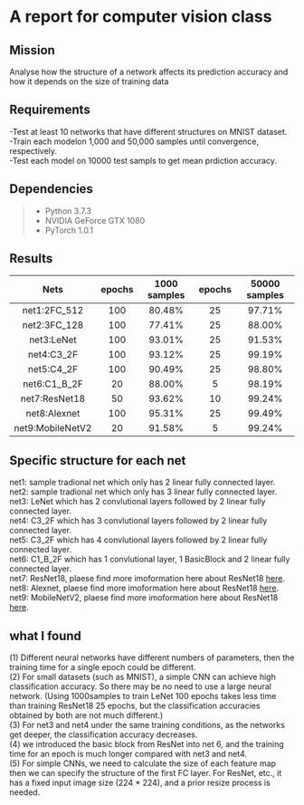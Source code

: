 # A report for computer vision class #
## Mission ##
Analyse how the structure of a network affects its prediction accuracy and how it depends on the size of training data
## Requirements ##
-Test at least 10 networks that have different structures on MNIST dataset.  
-Train each modelon 1,000 and 50,000 samples until convergence, respectively.    
-Test each model on 10000 test sampls to get mean prdiction accuracy.
## Dependencies ##
> * Python 3.7.3
> * NVIDIA GeForce GTX 1080
> * PyTorch 1.0.1
## Results ##
|Nets            |epochs|1000 samples|epochs|50000 samples|
|:--------------:|:----:|:----------:|:----:|:-----------:|
|net1:2FC_512    |100   |80.48%      |25    |97.71%       | 
|net2:3FC_128    |100   |77.41%      |25    |88.00%       |
|net3:LeNet      |100   |93.01%      |25    |91.53%       |
|net4:C3_2F      |100   |93.12%      |25    |99.19%       |
|net5:C4_2F      |100   |90.49%      |25    |98.80%       |       
|net6:C1_B_2F    |20    |88.00%      |5     |98.19%       |
|net7:ResNet18   |50    |93.62%      |10    |99.24%       |
|net8:Alexnet    |100   |95.31%      |25    |99.49%       |
|net9:MobileNetV2|20    |91.58%      |5     |99.24%       |
## Specific structure for each net ##
net1: sample tradional net which only has 2 linear fully connected layer.  
net2: sample tradional net which only has 3 linear fully connected layer.  
net3: LeNet which has 2 convlutional layers followed by 2 linear fully connected layer.  
net4: C3_2F which has 3 convlutional layers followed by 2 linear fully connected layer.  
net5: C3_2F which has 4 convlutional layers followed by 2 linear fully connected layer.  
net6: C1_B_2F which has 1 convlutional layer, 1 BasicBlock and 2 linear fully connected layer.  
net7: ResNet18, plaese find more imoformation here about ResNet18 [here](https://arxiv.org/pdf/1512.03385.pdf).  
net8: Alexnet, plaese find more imoformation here about ResNet18 [here](https://papers.nips.cc/paper/4824-imagenet-classification-with-deep-convolutional-neural-networks.pdf).  
net9: MobileNetV2, plaese find more imoformation here about ResNet18 [here](https://arxiv.org/pdf/1801.04381.pdf).  
## what I found ##
(1) Different neural networks have different numbers of parameters, then the training time for a single epoch could be different.   
(2) For small datasets (such as MNIST), a simple CNN can achieve high classification accuracy. So there may be no need to use a large      neural network. (Using 1000samples to train LeNet 100 epochs takes less time than training ResNet18 25 epochs, but the classification accuracies obtained by both are not much different.)     
(3) For net3 and net4 under the same training conditions, as the networks get deeper, the classification accuracy decreases.    
(4) we introduced the basic block from ResNet into net 6, and the training time for an epoch is much longer compared with net3 and net4.     
(5) For simple CNNs, we need to calculate the size of each feature map then we can specify the structure of the first FC layer. For ResNet, etc., it has a fixed input image size (224 * 224), and a prior resize process is needed.  
  
